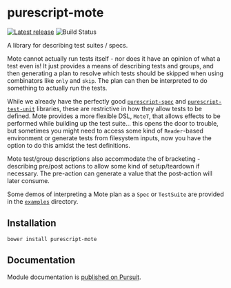 # purescript-mote

[![Latest release](http://img.shields.io/github/release/garyb/purescript-mote.svg)](https://github.com/garyb/purescript-mote/releases) 
![Build Status](https://github.com/garyb/purescript-mote/actions/workflows/ci.yml/badge.svg)

A library for describing test suites / specs.

Mote cannot actually run tests itself - nor does it have an opinion of what a test even is! It just provides a means of describing tests and groups, and then generating a plan to resolve which tests should be skipped when using combinators like `only` and `skip`. The plan can then be interpreted to do something to actually run the tests.

While we already have the perfectly good [`purescript-spec`](https://github.com/owickstrom/purescript-spec) and [`purescript-test-unit`](https://github.com/bodil/purescript-test-unit) libraries, these are restrictive in how they allow tests to be defined. Mote provides a more flexible DSL, `MoteT`, that allows effects to be performed while building up the test suite... this opens the door to trouble, but sometimes you might need to access some kind of `Reader`-based environment or generate tests from filesystem inputs, now you have the option to do this amidst the test definitions.

Mote test/group descriptions also accommodate the of bracketing - describing pre/post actions to allow some kind of setup/teardown if necessary. The pre-action can generate a value that the post-action will later consume.

Some demos of interpreting a Mote plan as a `Spec` or `TestSuite` are provided in the [`examples`](examples/) directory.

## Installation

```
bower install purescript-mote
```

## Documentation

Module documentation is [published on Pursuit](http://pursuit.purescript.org/packages/purescript-mote).
